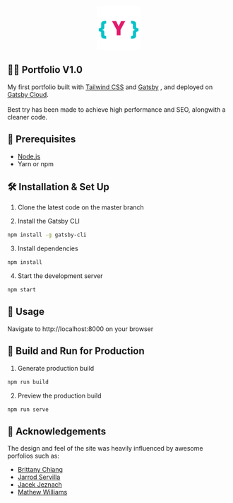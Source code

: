 <div align="center">
  <img alt="logo" src="https://raw.githubusercontent.com/yash-brahmkshatriya/portfolio-v1/main/src/images/logo.png" width="100">
</div>

## 👨‍💻 Portfolio V1.0

My first portfolio built with [Tailwind CSS](https://tailwindcss.com/) and [Gatsby](https://www.gatsbyjs.com/) , and deployed on [Gatsby Cloud](https://www.gatsbyjs.com/products/cloud/).
\
\
Best try has been made to achieve high performance and SEO, alongwith a cleaner code.

## 💼 Prerequisites

- [Node.js](https://nodejs.org/en/download/)
- Yarn or npm

## 🛠 Installation & Set Up

1. Clone the latest code on the master branch

2. Install the Gatsby CLI

```sh
npm install -g gatsby-cli
```

3. Install dependencies

```sh
npm install
```

4. Start the development server

```sh
npm start
```

## 🎈 Usage

Navigate to http://localhost:8000 on your browser

## 🚀 Build and Run for Production

1. Generate production build

```sh
npm run build
```

2. Preview the production build

```sh
npm run serve
```

## 📗 Acknowledgements

The design and feel of the site was heavily influenced by awesome porfolios such as:

- [Brittany Chiang](https://brittanychiang.com/)
- [Jarrod Servilla](https://portfolio-gt1hrkn9f-jcserv.vercel.app/)
- [Jacek Jeznach](https://jacekjeznach.com/)
- [Mathew Williams](http://findmatthew.com/)
